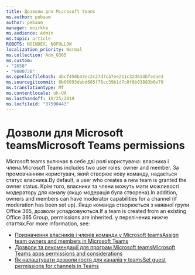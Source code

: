 ```yaml
---
title: Дозволи для Microsoft teams
ms.author: pebaum
author: pebaum
manager: mnirkhe
ms.audience: Admin
ms.topic: article
ROBOTS: NOINDEX, NOFOLLOW
localization_priority: Normal
ms.collection: Adm_O365
ms.custom:
- "2658"
- "9000730"
ms.openlocfilehash: 4bcf450b43ec2c27d7c47ee211c32d614bfedae3
ms.sourcegitcommit: 0b06093dabd685f76cc39b1d7c0f8b03883b6e79
ms.translationtype: MT
ms.contentlocale: uk-UA
ms.lasthandoff: 10/25/2019
ms.locfileid: "37590443"
---
```

# <a name="microsoft-teams-permissions"></a><span data-ttu-id="46a23-102">Дозволи для Microsoft teams</span><span class="sxs-lookup"><span data-stu-id="46a23-102">Microsoft Teams permissions</span></span>

<span data-ttu-id="46a23-103">Microsoft teams включає в себе дві ролі користувача: власника і члена.</span><span class="sxs-lookup"><span data-stu-id="46a23-103">Microsoft Teams includes two user roles: owner and member.</span></span> <span data-ttu-id="46a23-104">За промовчанням користувач, який створює нову команду, надається статус власника.</span><span class="sxs-lookup"><span data-stu-id="46a23-104">By default, a user who creates a new team is granted the owner status.</span></span> <span data-ttu-id="46a23-105">Крім того, власники та члени можуть мати можливості модератору для каналу (якщо модерація була створена).</span><span class="sxs-lookup"><span data-stu-id="46a23-105">In addition, owners and members can have moderator capabilities for a channel (if moderation has been set up).</span></span> <span data-ttu-id="46a23-106">Якщо команда створюється з наявної групи Office 365, дозволи успадковуються.</span><span class="sxs-lookup"><span data-stu-id="46a23-106">If a team is created from an existing Office 365 Group, permissions are inherited.</span></span> <span data-ttu-id="46a23-107">у перелічених нижче статтях.</span><span class="sxs-lookup"><span data-stu-id="46a23-107">For more information, see:</span></span>

- [<span data-ttu-id="46a23-108">Призначення власників і членів команди у Microsoft teams</span><span class="sxs-lookup"><span data-stu-id="46a23-108">Assign team owners and members in Microsoft Teams</span></span>](https://docs.microsoft.com/microsoftteams/assign-roles-permissions)
- [<span data-ttu-id="46a23-109">Дозволи та рекомендації для програм Microsoft teams</span><span class="sxs-lookup"><span data-stu-id="46a23-109">Microsoft Teams apps permissions and considerations</span></span>](https://docs.microsoft.com/microsoftteams/app-permissions)
- [<span data-ttu-id="46a23-110">Як налаштувати дозволи гостя для каналів у teams</span><span class="sxs-lookup"><span data-stu-id="46a23-110">Set guest permissions for channels in Teams</span></span>](https://support.office.com/article/4756c468-2746-4bfd-a582-736d55fcc169)
